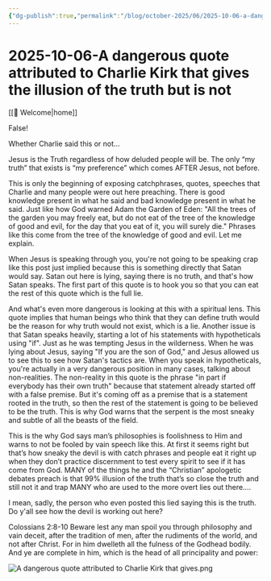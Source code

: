 ```yaml
---
{"dg-publish":true,"permalink":"/blog/october-2025/06/2025-10-06-a-dangerous-quote-attributed-to-charlie-kirk-that-gives-the-illusion-of-the-truth-but-is-not/","noteIcon":"","created":"2025-10-13T17:44:42.000-07:00","updated":"2025-10-15T01:21:47.300-07:00"}
---
```



# 2025-10-06-A dangerous quote attributed to Charlie Kirk that gives the illusion of the truth but is not

[[👋 Welcome\|home]]

False!

Whether Charlie said this or not…

Jesus is the Truth regardless of how deluded people will be. The only “my truth” that exists is “my preference” which comes AFTER Jesus, not before.

This is only the beginning of exposing catchphrases, quotes, speeches that Charlie and many people were out here preaching. There is good knowledge present in what he said and bad knowledge present in what he said. Just like how God warned Adam the Garden of Eden: "All the trees of the garden you may freely eat, but do not eat of the tree of the knowledge of good and evil, for the day that you eat of it, you will surely die." Phrases like this come from the tree of the knowledge of good and evil. Let me explain.

When Jesus is speaking through you, you're not going to be speaking crap like this post just implied because this is something directly that Satan would say. Satan out here is lying, saying there is no truth, and that's how Satan speaks. The first part of this quote is to hook you so that you can eat the rest of this quote which is the full lie.

And what's even more dangerous is looking at this with a spiritual lens. This quote implies that human beings who think that they can define truth would be the reason for why truth would not exist, which is a lie. Another issue is that Satan speaks heavily, starting a lot of his statements with hypotheticals using "if". Just as he was tempting Jesus in the wilderness. When he was lying about Jesus, saying "If you are the son of God," and Jesus allowed us to see this to see how Satan's tactics are. When you speak in hypotheticals, you're actually in a very dangerous position in many cases, talking about non-realities. The non-reality in this quote is the phrase "in part if everybody has their own truth" because that statement already started off with a false premise. But it's coming off as a premise that is a statement rooted in the truth, so then the rest of the statement is going to be believed to be the truth. This is why God warns that the serpent is the most sneaky and subtle of all the beasts of the field.

This is the why God says man’s philosophies is foolishness to Him and warns to not be fooled by vain speech like this. At first it seems right but that’s how sneaky the devil is with catch phrases and people eat it right up when they don’t practice discernment to test every spirit to see if it has come from God. MANY of the things he and the “Christian” apologetic debates preach is that 99% illusion of the truth that’s so close the truth and still not it and trap MANY who are used to the more overt lies out there….

I mean, sadly, the person who even posted this lied saying this is the truth. Do y'all see how the devil is working out here?

Colossians 2:8-10 Beware lest any man spoil you through philosophy and vain deceit, after the tradition of men, after the rudiments of the world, and not after Christ. For in him dwelleth all the fulness of the Godhead bodily. And ye are complete in him, which is the head of all principality and power:

![A dangerous quote attributed to Charlie Kirk that gives.png](/img/user/assets/Photos/A%20dangerous%20quote%20attributed%20to%20Charlie%20Kirk%20that%20gives.png)